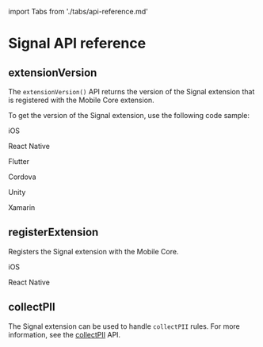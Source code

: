 import Tabs from './tabs/api-reference.md'

# Signal API reference

## extensionVersion

The `extensionVersion()` API returns the version of the Signal extension that is registered with the Mobile Core extension.

To get the version of the Signal extension, use the following code sample:

<TabsBlock orientation="horizontal" slots="heading, content" repeat="6"/>

iOS

<Tabs query="platform=ios&api=extension-version"/>

React Native

<Tabs query="platform=react-native&api=extension-version"/>

Flutter

<Tabs query="platform=flutter&api=extension-version"/>

Cordova

<Tabs query="platform=cordova&api=extension-version"/>

Unity

<Tabs query="platform=unity&api=extension-version"/>

Xamarin

<Tabs query="platform=xamarin&api=extension-version"/>


## registerExtension

Registers the Signal extension with the Mobile Core.

<TabsBlock orientation="horizontal" slots="heading, content" repeat="2"/>

iOS

<Tabs query="platform=ios&api=register-extension"/>

React Native

<Tabs query="platform=react-native&api=register-extension"/>


## collectPII

The Signal extension can be used to handle `collectPII` rules. For more information, see the [collectPII](../api-reference.md#collectpii) API.

